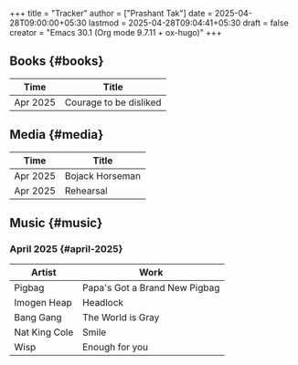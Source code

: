 +++
title = "Tracker"
author = ["Prashant Tak"]
date = 2025-04-28T09:00:00+05:30
lastmod = 2025-04-28T09:04:41+05:30
draft = false
creator = "Emacs 30.1 (Org mode 9.7.11 + ox-hugo)"
+++

## Books {#books}

| Time     | Title                  |
|----------|------------------------|
| Apr 2025 | Courage to be disliked |


## Media {#media}

| Time     | Title           |
|----------|-----------------|
| Apr 2025 | Bojack Horseman |
| Apr 2025 | Rehearsal       |


## Music {#music}


### April 2025 {#april-2025}

| Artist        | Work                          |
|---------------|-------------------------------|
| Pigbag        | Papa's Got a Brand New Pigbag |
| Imogen Heap   | Headlock                      |
| Bang Gang     | The World is Gray             |
| Nat King Cole | Smile                         |
| Wisp          | Enough for you                |
